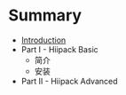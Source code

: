 # Summary

* [Introduction](README.md)
* Part I - Hiipack Basic
   * 简介
   * 安装
* Part II - Hiipack Advanced

